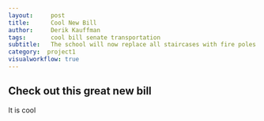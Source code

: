 ```yaml
---
layout:     post
title:      Cool New Bill
author:     Derik Kauffman
tags: 		cool bill senate transportation
subtitle:   The school will now replace all staircases with fire poles
category:  project1
visualworkflow: true
---
```



<h2>Check out this great new bill</h2>
It is cool